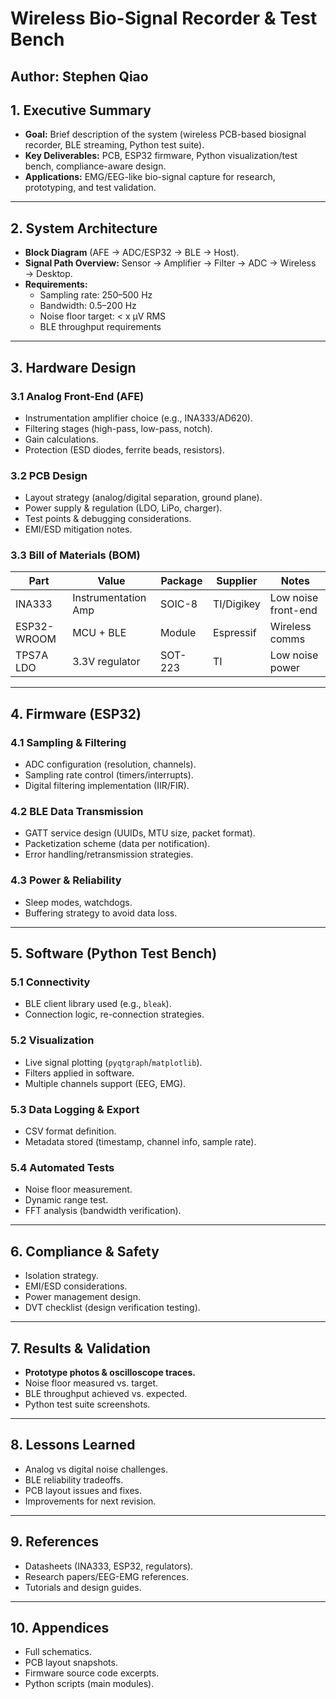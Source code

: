 # Wireless Bio-Signal Recorder & Test Bench  
**Author:** Stephen Qiao  
---

## 1. Executive Summary
- **Goal:** Brief description of the system (wireless PCB-based biosignal recorder, BLE streaming, Python test suite).  
- **Key Deliverables:** PCB, ESP32 firmware, Python visualization/test bench, compliance-aware design.  
- **Applications:** EMG/EEG-like bio-signal capture for research, prototyping, and test validation.  

---

## 2. System Architecture
- **Block Diagram** (AFE → ADC/ESP32 → BLE → Host).  
- **Signal Path Overview:** Sensor → Amplifier → Filter → ADC → Wireless → Desktop.  
- **Requirements:**  
  - Sampling rate: 250–500 Hz  
  - Bandwidth: 0.5–200 Hz  
  - Noise floor target: < x µV RMS  
  - BLE throughput requirements  

---

## 3. Hardware Design
### 3.1 Analog Front-End (AFE)
- Instrumentation amplifier choice (e.g., INA333/AD620).  
- Filtering stages (high-pass, low-pass, notch).  
- Gain calculations.  
- Protection (ESD diodes, ferrite beads, resistors).  

### 3.2 PCB Design
- Layout strategy (analog/digital separation, ground plane).  
- Power supply & regulation (LDO, LiPo, charger).  
- Test points & debugging considerations.  
- EMI/ESD mitigation notes.  

### 3.3 Bill of Materials (BOM)
| Part | Value | Package | Supplier | Notes |  
|------|-------|---------|----------|-------|  
| INA333 | Instrumentation Amp | SOIC-8 | TI/Digikey | Low noise front-end |  
| ESP32-WROOM | MCU + BLE | Module | Espressif | Wireless comms |  
| TPS7A LDO | 3.3V regulator | SOT-223 | TI | Low noise power |  

---

## 4. Firmware (ESP32)
### 4.1 Sampling & Filtering
- ADC configuration (resolution, channels).  
- Sampling rate control (timers/interrupts).  
- Digital filtering implementation (IIR/FIR).  

### 4.2 BLE Data Transmission
- GATT service design (UUIDs, MTU size, packet format).  
- Packetization scheme (data per notification).  
- Error handling/retransmission strategies.  

### 4.3 Power & Reliability
- Sleep modes, watchdogs.  
- Buffering strategy to avoid data loss.  

---

## 5. Software (Python Test Bench)
### 5.1 Connectivity
- BLE client library used (e.g., `bleak`).  
- Connection logic, re-connection strategies.  

### 5.2 Visualization
- Live signal plotting (`pyqtgraph`/`matplotlib`).  
- Filters applied in software.  
- Multiple channels support (EEG, EMG).  

### 5.3 Data Logging & Export
- CSV format definition.  
- Metadata stored (timestamp, channel info, sample rate).  

### 5.4 Automated Tests
- Noise floor measurement.  
- Dynamic range test.  
- FFT analysis (bandwidth verification).  

---

## 6. Compliance & Safety
- Isolation strategy.  
- EMI/ESD considerations.  
- Power management design.  
- DVT checklist (design verification testing).  

---

## 7. Results & Validation
- **Prototype photos & oscilloscope traces.**  
- Noise floor measured vs. target.  
- BLE throughput achieved vs. expected.  
- Python test suite screenshots.  

---

## 8. Lessons Learned
- Analog vs digital noise challenges.  
- BLE reliability tradeoffs.  
- PCB layout issues and fixes.  
- Improvements for next revision.  

---

## 9. References
- Datasheets (INA333, ESP32, regulators).  
- Research papers/EEG-EMG references.  
- Tutorials and design guides.  

---

## 10. Appendices
- Full schematics.  
- PCB layout snapshots.  
- Firmware source code excerpts.  
- Python scripts (main modules).  
